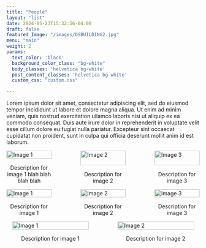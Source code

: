 ```yaml
---
title: "People"
layout: "list"
date: 2024-05-23T15:32:56-04:00
draft: false
featured_Image: "/images/DSBUILDING2.jpg"
menu: "main"
weight: 2
params:
  text_color: 'black'
  background_color_class: "bg-white"
  body_classes: 'helvetica bg-white'
  post_content_classes: 'helvetica bg-white'
  custom_css: "custom.css"

---
```


Lorem ipsum dolor sit amet, consectetur adipiscing elit, sed do eiusmod tempor incididunt ut labore et dolore magna aliqua. Ut enim ad minim veniam, quis nostrud exercitation ullamco laboris nisi ut aliquip ex ea commodo consequat. Duis aute irure dolor in reprehenderit in voluptate velit esse cillum dolore eu fugiat nulla pariatur. Excepteur sint occaecat cupidatat non proident, sunt in culpa qui officia deserunt mollit anim id est laborum.


<style>
    .image-container {
        display: flex;
        gap: 75px; /* Adjust the space between the image blocks as needed */
        width: 100%; /* Adjust as needed for your layout */
        justify-content: center; /* Center the container within its parent */
        margin-left: 0px;
    }

    .image-block {
        display: flex;
        flex-direction: column;
        align-items: center;
        width: 200px; /* Adjust the width of each image block as needed */
    }

    .image-block img {
        width: 100%; /* Make image occupy the full width of its container */
        height: auto; /* Maintain the aspect ratio of the image */
    }

    .image-block p {
        text-align: center;
        margin-top: 15px; /* Space between the image and the description */
    }
</style>

<div class="people-container">
  <div class="image-container">
    <div class="image-block">
        <img src="/images/profile-circle-icon-2048.png" alt="Image 1">
        <p>Description for image 1 blah blah blah blah</p>
    </div>
    <div class="image-block">
        <img src="/images/profile-circle-icon-2048.png" alt="Image 2">
        <p>Description for image 2</p>
    </div>
    <div class="image-block">
        <img src="/images/profile-circle-icon-2048.png" alt="Image 3">
        <p>Description for image 3</p>
    </div>
  </div>
</div>


<div class="people-container">
  <div class="image-container">
    <div class="image-block">
        <img src="/images/profile-circle-icon-2048.png" alt="Image 1">
        <p>Description for image 1</p>
    </div>
    <div class="image-block">
        <img src="/images/profile-circle-icon-2048.png" alt="Image 2">
        <p>Description for image 2</p>
    </div>
    <div class="image-block">
        <img src="/images/profile-circle-icon-2048.png" alt="Image 3">
        <p>Description for image 3</p>
    </div>
  </div>
</div>

<div class="people-container">
  <div class="image-container">
    <div class="image-block">
        <img src="/images/profile-circle-icon-2048.png" alt="Image 1">
        <p>Description for image 1</p>
    </div>
    <div class="image-block">
        <img src="/images/profile-circle-icon-2048.png" alt="Image 2">
        <p>Description for image 2</p>
    </div>
  </div>
</div>

